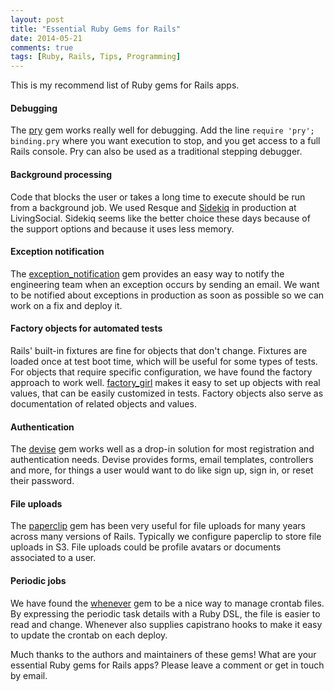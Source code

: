 ```yaml
---
layout: post
title: "Essential Ruby Gems for Rails"
date: 2014-05-21
comments: true
tags: [Ruby, Rails, Tips, Programming]
---
```


This is my recommend list of Ruby gems for Rails apps.

#### Debugging

The [pry](https://github.com/pry/pry) gem works really well for debugging. Add the line `require 'pry'; binding.pry` where you want execution to stop, and you get access to a full Rails console. Pry can also be used as a traditional stepping debugger.

#### Background processing

Code that blocks the user or takes a long time to execute should be run from a background job. We used Resque and [Sidekiq](https://github.com/mperham/sidekiq) in production at LivingSocial. Sidekiq seems like the better choice these days because of the support options and because it uses less memory.

#### Exception notification

The [exception_notification](https://github.com/rails/exception_notification) gem provides an easy way to notify the engineering team when an exception occurs by sending an email. We want to be notified about exceptions in production as soon as possible so we can work on a fix and deploy it.

#### Factory objects for automated tests

Rails' built-in fixtures are fine for objects that don't change. Fixtures are loaded once at test boot time, which will be useful for some types of tests. For objects that require specific configuration, we have found the factory approach to work well. [factory_girl](https://github.com/thoughtbot/factory_girl) makes it easy to set up objects with real values, that can be easily customized in tests. Factory objects also serve as documentation of related objects and values.

#### Authentication

The [devise](https://github.com/plataformatec/devise) gem works well as a drop-in solution for most registration and authentication needs. Devise provides forms, email templates, controllers and more, for things a user would want to do like sign up, sign in, or reset their password.

#### File uploads

The [paperclip](https://github.com/thoughtbot/paperclip) gem has been very useful for file uploads for many years across many versions of Rails. Typically we configure paperclip to store file uploads in S3. File uploads could be profile avatars or documents associated to a user.

#### Periodic jobs

We have found the [whenever](https://github.com/javan/whenever) gem to be a nice way to manage crontab files. By expressing the periodic task details with a Ruby DSL, the file is easier to read and change. Whenever also supplies capistrano hooks to make it easy to update the crontab on each deploy.

Much thanks to the authors and maintainers of these gems! What are your essential Ruby gems for Rails apps? Please leave a comment or get in touch by email.
